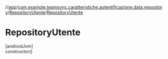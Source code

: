 //[app](../../../index.md)/[com.example.teamsync.caratteristiche.autentificazione.data.repository](../index.md)/[RepositoryUtente](index.md)/[RepositoryUtente](-repository-utente.md)

# RepositoryUtente

[androidJvm]\
constructor()
